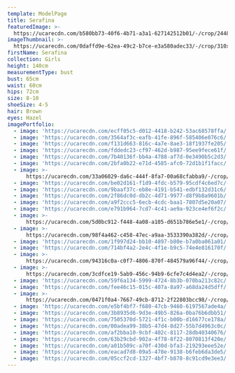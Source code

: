 ```yaml
---
template: ModelPage
title: Serafina
featuredImage: >-
  https://ucarecdn.com/b580bb73-40f6-4b71-a3a1-627142512b01/-/crop/2448x1260/0,0/-/preview/
imageThumbnail: >-
  https://ucarecdn.com/0daffd9e-62ea-49c2-b7ce-e3a580adec33/-/crop/310x387/107,15/-/preview/
firstName: Serafina
collection: Girls
height: 140cm
measurementType: bust
bust: 65cm
waist: 60cm
hips: 72cm
size: 8-10
shoeSize: 4-5
hair: Brown
eyes: Hazel
imagePortfolio:
  - image: 'https://ucarecdn.com/ecff05c5-d012-4418-b242-53ac68578ffa/'
  - image: 'https://ucarecdn.com/3564af3c-eafb-41fe-896f-585406e076c6/'
  - image: 'https://ucarecdn.com/f131d663-816c-4a7e-8ae3-18f1937fe205/'
  - image: 'https://ucarecdn.com/fddedc23-cf97-462d-b987-95ee9fece61f/'
  - image: 'https://ucarecdn.com/7b40136f-bb4a-4788-af7d-0e3490b5c2d3/'
  - image: 'https://ucarecdn.com/2bfa0b22-e71d-4585-afc0-72d1b1f1facc/'
  - image: >-
      https://ucarecdn.com/33a06029-da6c-444f-8fa7-00a68cfabba9/-/crop/1261x1734/103,428/-/preview/
  - image: 'https://ucarecdn.com/be02d161-f1d9-4fdc-b579-95cdf4c6ed7c/-/preview/'
  - image: 'https://ucarecdn.com/9baaf37c-eb8e-4191-b541-edbf132d31c6/'
  - image: 'https://ucarecdn.com/2f86dc0d-db2c-4d71-9977-d8f9b8a9601b/'
  - image: 'https://ucarecdn.com/a9f2ccc5-6ecb-4cdc-baa1-7807d5e20a07/'
  - image: 'https://ucarecdn.com/e791b964-7cd7-4c41-ae9a-923ce4ef6f2c/'
  - image: >-
      https://ucarecdn.com/5d0bc912-f448-4a08-a105-d651b786e5e1/-/crop/1440x1813/0,349/-/preview/
  - image: >-
      https://ucarecdn.com/98f4a462-c458-47ec-a9aa-3533390a382d/-/crop/646x838/36,158/-/preview/
  - image: 'https://ucarecdn.com/1f997d24-bb10-4897-b80e-b7a0ba061a01/'
  - image: 'https://ucarecdn.com/714bf4a2-2e4c-4f1e-b9c5-74e4e816170f/'
  - image: >-
      https://ucarecdn.com/94316c0a-c0f7-4806-870f-484579a96f44/-/crop/1208x1765/108,344/-/preview/
  - image: >-
      https://ucarecdn.com/3cdfce19-5ab9-456c-94b9-6cfe7c4d4ea2/-/crop/2201x1632/248,0/-/preview/
  - image: 'https://ucarecdn.com/59f6a134-5999-4724-8b3b-070ba213c82c/'
  - image: 'https://ucarecdn.com/fee46c15-015c-407a-8a97-a68da24d5dff/'
  - image: >-
      https://ucarecdn.com/0471f0a4-7667-49cb-8712-2f22803bcc98/-/crop/1595x2003/59,463/-/preview/
  - image: 'https://ucarecdn.com/e5bf4bf7-f680-47cb-9460-6197567ade4a/'
  - image: 'https://ucarecdn.com/3b8935d6-9d3e-49b5-826a-0ba76b6dbb51/'
  - image: 'https://ucarecdn.com/7505370d-5721-4f1c-b00b-d16677ce178a/'
  - image: 'https://ucarecdn.com/00adea99-38b5-47d4-8d27-55b7d4963c0c/'
  - image: 'https://ucarecdn.com/af2bba10-9cbf-402c-8117-28db40340676/'
  - image: 'https://ucarecdn.com/63b29cbd-902a-4f78-8f22-8070813f420e/'
  - image: 'https://ucarecdn.com/a01b509c-a70f-430d-bfa3-219293eee52e/'
  - image: 'https://ucarecdn.com/eacad7d8-09a5-478e-9138-b6feb6da3de5/'
  - image: 'https://ucarecdn.com/05ccf2cd-1327-4bf7-b878-8c91cd9e3ee3/'
---
```



